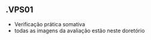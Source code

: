 .VPS01
------------
- Verificação prática somativa
- todas as imagens da avaliação estão neste doretório
